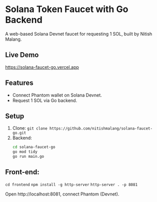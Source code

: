 # Solana Token Faucet with Go Backend
A web-based Solana Devnet faucet for requesting 1 SOL, built by Nitish Malang.

## Live Demo
https://solana-faucet-go.vercel.app 
## Features
- Connect Phantom wallet on Solana Devnet.
- Request 1 SOL via Go backend.

## Setup
1. Clone: `git clone https://github.com/nitishmalang/solana-faucet-go.git`
2. Backend:
   ```bash
   cd solana-faucet-go
   go mod tidy
   go run main.go

## Front-end:


`cd frontend`
`npm install -g http-server`
`http-server . -p 8081`

Open http://localhost:8081, connect Phantom (Devnet).

   
